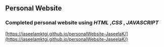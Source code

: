 ## Personal Website
### Completed personal website using _HTML_ ,_CSS_ , _JAVASCRIPT_
[https://jaseelamktgi.github.io/personalWebsite-JaseelaK/](https://jaseelamktgi.github.io/personalWebsite-JaseelaK/)
